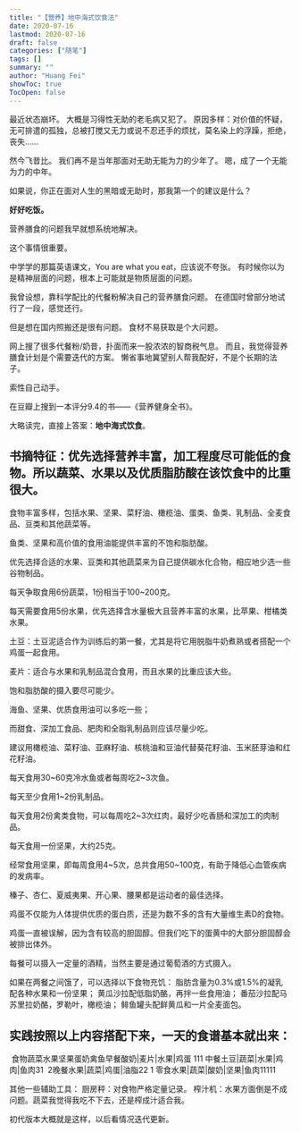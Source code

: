 ```yaml
---
title: "【营养】地中海式饮食法"
date: 2020-07-16
lastmod: 2020-07-16
draft: false
categories: ["随笔"]
tags: []
summary: ""
author: "Huang Fei"
showToc: true
TocOpen: false
---
```


最近状态崩坏。
大概是习得性无助的老毛病又犯了。
原因多样：对价值的怀疑，无可排遣的孤独，总被打搅又无力或说不忍还手的烦扰，莫名染上的浮躁，拒绝，丧失……

然今飞昔比。
我们再不是当年那面对无助无能为力的少年了。
嗯，成了一个无能为力的中年。

如果说，你正在面对人生的黑暗或无助时，那我第一个的建议是什么？

**好好吃饭。**

营养膳食的问题我早就想系统地解决。

这个事情很重要。

中学学的那篇英语课文，You are what you eat，应该说不夸张。
有时候你以为是精神层面的问题，根本上可能就是物质层面的问题。

我曾设想，靠科学配比的代餐粉解决自己的营养膳食问题。
在德国时曾部分地试行了一段，感觉还行。

但是想在国内照搬还是很有问题。
食材不易获取是个大问题。

网上搜了很多代餐粉/奶昔，扑面而来一股浓浓的智商税气息。
而且，我觉得营养膳食计划是个需要迭代的方案。
懒省事地冀望别人帮我配好，不是个长期的法子。

索性自己动手。

在豆瓣上搜到一本评分9.4的书——《营养健身全书》。

大略读完，直接上答案：**地中海式饮食**。

## 书摘特征：优先选择营养丰富，加工程度尽可能低的食物。所以蔬菜、水果以及优质脂肪酸在该饮食中的比重很大。

食物丰富多样，包括水果、坚果、菜籽油、橄榄油、蛋类、鱼类、乳制品、全麦食品、豆类和其他蔬菜等。

鱼类、坚果和高价值的食用油能提供丰富的不饱和脂肪酸。

优先选择合适的水果、豆类和其他蔬菜来为自己提供碳水化合物，相应地少选一些谷物制品。

每天争取食用6份蔬菜，1份相当于100~200克。

每天需要食用5份水果，优先选择含水量极大且营养丰富的水果，比苹果、柑橘类水果。

土豆：土豆泥适合作为训练后的第一餐，尤其是将它用脱脂牛奶煮熟或者搭配一个鸡蛋一起食用。

麦片：适合与水果和乳制品混合食用，而且水果的比重应该大些。

饱和脂肪酸的摄入要尽可能少。

海鱼、坚果、优质食用油可以多吃一些；

而甜食、深加工食品、肥肉和全脂乳制品则应该尽量少吃。

建议用橄榄油、菜籽油、亚麻籽油、核桃油和豆油代替葵花籽油、玉米胚芽油和红花籽油。

每天食用30~60克冷水鱼或者每周吃2~3次鱼。

每天至少食用1~2份乳制品。

每天食用2份禽类食物，可以每周吃2~3次红肉，最好少吃香肠和深加工的肉制品。

每天食用一份坚果，大约25克。

经常食用坚果，即每周食用4~5次，总共食用50~100克，有助于降低心血管疾病的发病率。

榛子、杏仁、夏威夷果、开心果、腰果都是运动者的最佳选择。

鸡蛋不仅能为人体提供优质的蛋白质，还是为数不多的含有大量维生素D的食物。

鸡蛋一直被误解，因为含有较高的胆固醇。但我们吃下的蛋黄中的大部分胆固醇会被排出体外。

每餐可以摄入一定量的酒精，当然主要是通过葡萄酒的方式摄入。

如果在两餐之间饿了，可以选择以下食物充饥：
脂肪含量为0.3%或1.5%的凝乳配各种水果和一份坚果；
黄瓜沙拉配低脂奶酪，再拌一些食用油；
番茄沙拉配马苏里拉奶酪，罗勒叶，橄榄油；
鲱鱼罐头配鲜黄瓜和一片全麦面包。

## 实践按照以上内容搭配下来，一天的食谱基本就出来：

 食物蔬菜水果坚果蛋奶禽鱼早餐酸奶|麦片|水果|鸡蛋 111 中餐土豆|蔬菜|水果|鸡肉|鱼肉31  2晚餐水果|蔬菜|鸡蛋|油脂22 1 零食水果|蔬菜|酸奶|坚果|鱼肉11111

其他一些辅助工具：
厨房秤：对食物严格定量记录。
榨汁机：水果方面倒是不成问题。蔬菜我觉得我吃不下去，还是榨成汁适合我。

初代版本大概就是这样，以后看情况迭代更新。